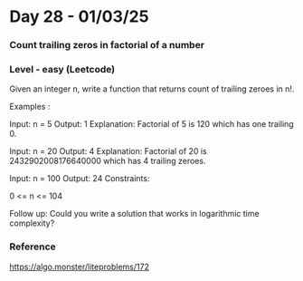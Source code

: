 # Day 28 - 01/03/25
### Count trailing zeros in factorial of a number
### Level - easy (Leetcode)
Given an integer n, write a function that returns count of trailing zeroes in n!. 

Examples : 

Input: n = 5
Output: 1 
Explanation: Factorial of 5 is 120 which has one trailing 0.


Input: n = 20
Output: 4
Explanation: Factorial of 20 is 2432902008176640000 which has 4 trailing zeroes.


Input: n = 100
Output: 24
Constraints:

0 <= n <= 104
 

Follow up: Could you write a solution that works in logarithmic time complexity?
### Reference 
https://algo.monster/liteproblems/172


